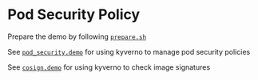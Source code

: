 # Pod Security Policy

Prepare the demo by following [`prepare.sh`](prepare.sh)

See [`pod_security.demo`](pod_security.demo) for using kyverno to manage pod security policies

See [`cosign.demo`](cosign.demo) for using kyverno to check image signatures